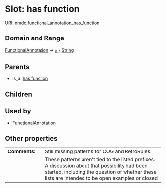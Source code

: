 
# Slot: has function




URI: [nmdc:functional_annotation_has_function](https://microbiomedata/meta/functional_annotation_has_function)


## Domain and Range

[FunctionalAnnotation](FunctionalAnnotation.md) &#8594;  <sub>0..1</sub> [String](types/String.md)

## Parents

 *  is_a: [has function](has_function.md)

## Children


## Used by

 * [FunctionalAnnotation](FunctionalAnnotation.md)

## Other properties

|  |  |  |
| --- | --- | --- |
| **Comments:** | | Still missing patterns for COG and RetroRules. |
|  | | These patterns aren't tied to the listed prefixes. A discussion about that possibility had been started, including the question of whether these lists are intended to be open examples or closed |

